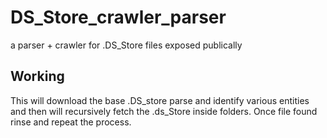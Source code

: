 # DS_Store_crawler_parser
a parser + crawler for .DS_Store files exposed publically

## Working
This will download the base .DS_store parse and identify various entities and
then will recursively fetch the .ds_Store inside folders. Once file found rinse
and repeat the process.


